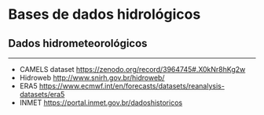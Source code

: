 # Bases de dados hidrológicos
## Dados hidrometeorológicos
___
- CAMELS dataset
https://zenodo.org/record/3964745#.X0kNr8hKg2w
- Hidroweb
http://www.snirh.gov.br/hidroweb/
- ERA5
https://www.ecmwf.int/en/forecasts/datasets/reanalysis-datasets/era5
- INMET
https://portal.inmet.gov.br/dadoshistoricos
